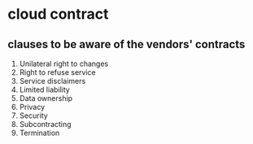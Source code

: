 # cloud contract

## clauses to be aware of the vendors' contracts

1. Unilateral right to changes
2. Right to refuse service
3. Service disclaimers
4. Limited liability
5. Data ownership
6. Privacy
7. Security
8. Subcontracting
9. Termination

